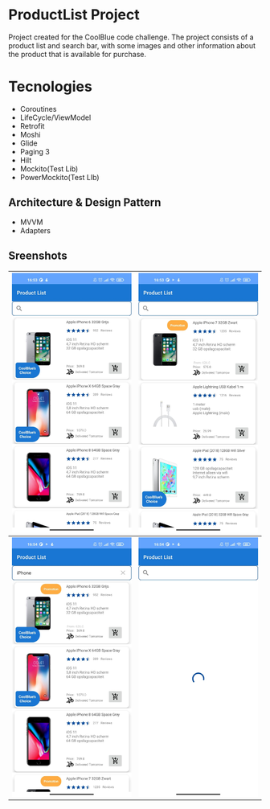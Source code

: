 # ProductList Project

Project created for the CoolBlue code challenge. The project consists of a product list and search bar, with some images and other information about the product that is available for purchase.


# Tecnologies

- Coroutines
- LifeCycle/ViewModel
- Retrofit
- Moshi
- Glide
- Paging 3
- Hilt
- Mockito(Test Lib)
- PowerMockito(Test LIb)

## Architecture & Design Pattern

- MVVM
- Adapters

## Sreenshots


|  ![home_screen](screenshots/home_screen.jpeg)| ![home_screen_two](screenshots/home_screen_two.jpeg) |
|--|--|
| ![searching_screen](screenshots/searching_screen.jpeg) | ![loading_screen](screenshots/loading_screen.jpeg) |